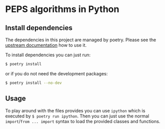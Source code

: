 PEPS algorithms in Python
=========================

Install dependencies
--------------------

The dependencies in this project are managed by poetry. Please see the [upstream
documentation](http://python-poetry.org/docs/) how to use it.

To install dependencies you can just run:
```bash
$ poetry install
```
or if you do not need the development packages:
```bash
$ poetry install --no-dev
```

Usage
-----

To play around with the files provides you can use `ipython` which is executed
by `$ poetry run ipython`. Then you can just use the normal `import`/`from
... import` syntax to load the provided classes and functions.
